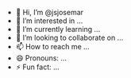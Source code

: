 - 👋 Hi, I’m @jsjosemar
- 👀 I’m interested in ...
- 🌱 I’m currently learning ...
- 💞️ I’m looking to collaborate on ...
- 📫 How to reach me ...
- 😄 Pronouns: ...
- ⚡ Fun fact: ...

<!---
jsjosemar/jsjosemar is a ✨ special ✨ repository because its `README.md` (this file) appears on your GitHub profile.
You can click the Preview link to take a look at your changes.
--->
